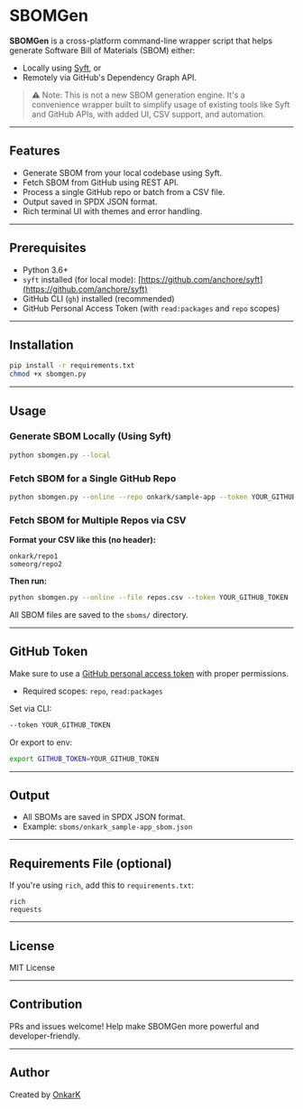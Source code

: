 # SBOMGen

**SBOMGen** is a cross-platform command-line wrapper script that helps generate Software Bill of Materials (SBOM) either:

*  Locally using [Syft](https://github.com/anchore/syft), or
*  Remotely via GitHub's Dependency Graph API.

> ⚠️ Note: This is not a new SBOM generation engine. It's a convenience wrapper built to simplify usage of existing tools like Syft and GitHub APIs, with added UI, CSV support, and automation.

---

##  Features

* Generate SBOM from your local codebase using Syft.
* Fetch SBOM from GitHub using REST API.
* Process a single GitHub repo or batch from a CSV file.
* Output saved in SPDX JSON format.
* Rich terminal UI with themes and error handling.

---

##  Prerequisites

* Python 3.6+
* `syft` installed (for local mode): [https://github.com/anchore/syft](https://github.com/anchore/syft)
* GitHub CLI (`gh`) installed (recommended)
* GitHub Personal Access Token (with `read:packages` and `repo` scopes)

---

##  Installation

```bash
pip install -r requirements.txt
chmod +x sbomgen.py
```

---

##  Usage

### Generate SBOM Locally (Using Syft)

```bash
python sbomgen.py --local
```

###  Fetch SBOM for a Single GitHub Repo

```bash
python sbomgen.py --online --repo onkark/sample-app --token YOUR_GITHUB_TOKEN
```

###  Fetch SBOM for Multiple Repos via CSV

**Format your CSV like this (no header):**

```
onkark/repo1
someorg/repo2
```

**Then run:**

```bash
python sbomgen.py --online --file repos.csv --token YOUR_GITHUB_TOKEN
```

All SBOM files are saved to the `sboms/` directory.

---

##  GitHub Token

Make sure to use a [GitHub personal access token](https://github.com/settings/tokens) with proper permissions.

* Required scopes: `repo`, `read:packages`

Set via CLI:

```bash
--token YOUR_GITHUB_TOKEN
```

Or export to env:

```bash
export GITHUB_TOKEN=YOUR_GITHUB_TOKEN
```

---

##  Output

* All SBOMs are saved in SPDX JSON format.
* Example: `sboms/onkark_sample-app_sbom.json`

---

##  Requirements File (optional)

If you're using `rich`, add this to `requirements.txt`:

```
rich
requests
```

---

##  License

MIT License

---

##  Contribution

PRs and issues welcome! Help make SBOMGen more powerful and developer-friendly.

---

##  Author

Created by [OnkarK](https://onkark.com)
